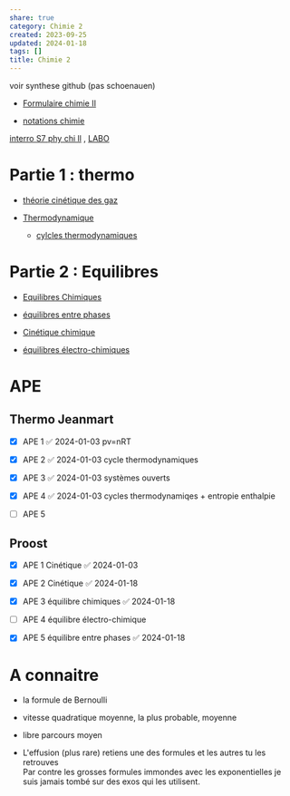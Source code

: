 ```yaml
---  
share: true  
category: Chimie 2  
created: 2023-09-25  
updated: 2024-01-18  
tags: []  
title: Chimie 2  
---  
```

  
voir synthese github (pas schoenauen)  
  
- [Formulaire chimie II](Formulaire%20chimie%20II.md)  
  
- [notations chimie](notations%20chimie.md)  
  
[interro S7 phy chi ll](interro%20S7%20phy%20chi%20ll.md) ,  [LABO](LABO.md)  
  
# Partie 1 : thermo  
  
- [théorie cinétique des gaz](th%C3%A9orie%20cin%C3%A9tique%20des%20gaz.md)  
  
- [Thermodynamique](Thermodynamique.md)  
	- [cylcles thermodynamiques](cylcles%20thermodynamiques.md)  
  
# Partie 2 : Equilibres  
  
- [Equilibres Chimiques](Equilibres%20Chimiques.md)  
  
- [équilibres entre phases](%C3%A9quilibres%20entre%20phases.md)  
  
- [Cinétique chimique](Cin%C3%A9tique%20chimique.md)  
  
- [équilibres électro-chimiques](%C3%A9quilibres%20%C3%A9lectro-chimiques.md)  
  
# APE  
## Thermo Jeanmart  
  
- [x] APE 1 ✅ 2024-01-03 pv=nRT  
  
- [x] APE 2 ✅ 2024-01-03 cycle thermodynamiques  
  
- [x] APE 3 ✅ 2024-01-03 systèmes ouverts  
  
- [x] APE 4 ✅ 2024-01-03 cycles thermodynamiqes + entropie enthalpie  
  
- [ ] APE 5  
## Proost  
  
- [x] APE 1 Cinétique ✅ 2024-01-03  
  
- [x] APE 2 Cinétique ✅ 2024-01-18  
  
- [x] APE 3 équilibre chimiques ✅ 2024-01-18  
  
- [ ] APE 4 équilibre électro-chimique  
  
- [x] APE 5 équilibre entre phases ✅ 2024-01-18  
# A connaitre  
  
- la formule de Bernoulli  
  
- vitesse quadratique moyenne,  la plus probable, moyenne   
  
- libre parcours moyen   
  
- L'effusion (plus rare)  retiens une des formules et les autres tu les retrouves  
Par contre les grosses formules immondes avec les exponentielles je suis jamais tombé sur des exos qui les utilisent.  
